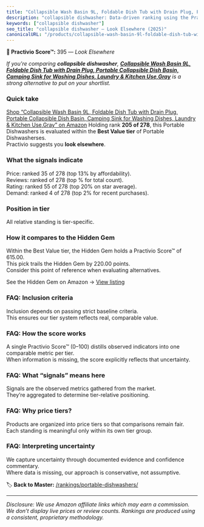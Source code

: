 ```yaml
---
title: "Collapsible Wash Basin 9L, Foldable Dish Tub with Drain Plug, Portable Collapsible Dish Basin, Camping Sink for Washing Dishes, Laundry & Kitchen Use,Gray"
description: "collapsible dishwasher: Data-driven ranking using the Practivio Score™. Positioned by quality, value, demand, findability, momentum."
keywords: ["collapsible dishwasher"]
seo_title: "collapsible dishwasher — Look Elsewhere (2025)"
canonicalURL: "/products/collapsible-wash-basin-9l-foldable-dish-tub-with-drain-plug-portable-collapsible-dish-basin-camping-sink-for-washing-dishes-laundry-kitchen-usegray-B094NSTFV6/"
---
```


**🚫 Practivio Score™:** 395 — _Look Elsewhere_


*If you're comparing **collapsible dishwasher**, **[Collapsible Wash Basin 9L, Foldable Dish Tub with Drain Plug, Portable Collapsible Dish Basin, Camping Sink for Washing Dishes, Laundry & Kitchen Use,Gray](https://www.amazon.com/dp/B094NSTFV6?tag=practivio-20)** is a strong alternative to put on your shortlist.*
### Quick take
[Shop “Collapsible Wash Basin 9L, Foldable Dish Tub with Drain Plug, Portable Collapsible Dish Basin, Camping Sink for Washing Dishes, Laundry & Kitchen Use,Gray” on Amazon](https://www.amazon.com/dp/B094NSTFV6?tag=practivio-20)
Holding rank **205 of 278**, this Portable Dishwashers is evaluated within the **Best Value tier** of Portable Dishwasherses.  
Practivio suggests you **look elsewhere**.

### What the signals indicate
Price: ranked 35 of 278 (top 13% by affordability).  
Reviews: ranked  of 278 (top % for total count).  
Rating: ranked 55 of 278 (top 20% on star average).  
Demand: ranked 4 of 278 (top 2% for recent purchases).

### Position in tier
All relative standing is tier-specific.

### How it compares to the Hidden Gem
Within the Best Value tier, the Hidden Gem holds a Practivio Score™ of 615.00.  
This pick trails the Hidden Gem by 220.00 points.  
Consider this point of reference when evaluating alternatives.  

See the Hidden Gem on Amazon → [View listing](https://www.amazon.com/dp/B00K8FS5R2?tag=practivio-20)

### FAQ: Inclusion criteria
Inclusion depends on passing strict baseline criteria.  
This ensures our tier system reflects real, comparable value.

### FAQ: How the score works
A single Practivio Score™ (0–100) distills observed indicators into one comparable metric per tier.  
When information is missing, the score explicitly reflects that uncertainty.

### FAQ: What “signals” means here
Signals are the observed metrics gathered from the market.  
They’re aggregated to determine tier-relative positioning.

### FAQ: Why price tiers?
Products are organized into price tiers so that comparisons remain fair.  
Each standing is meaningful only within its own tier group.

### FAQ: Interpreting uncertainty
We capture uncertainty through documented evidence and confidence commentary.  
Where data is missing, our approach is conservative, not assumptive.


🏷️ **Back to Master:** [/rankings/portable-dishwashers/](/rankings/portable-dishwashers/)

---
_Disclosure: We use Amazon affiliate links which may earn a commission. We don’t display live prices or review counts. Rankings are produced using a consistent, proprietary methodology._
